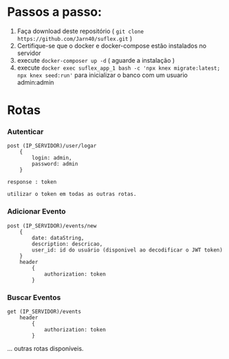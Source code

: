 # Passos a passo:

  1) Faça download deste repositório ( ```git clone https://github.com/Jarn40/suflex.git``` )
  2) Certifique-se que o docker e docker-compose estão instalados no servidor
  3) execute ```docker-composer up -d``` ( aguarde a instalação )
  4) execute ```docker exec suflex_app_1 bash -c 'npx knex migrate:latest; npx knex seed:run'``` para inicializar o banco com um usuario admin:admin
   

  # Rotas
  ### Autenticar
    post (IP_SERVIDOR)/user/logar
        {
            login: admin,
            password: admin
        }
    
    response : token

    utilizar o token em todas as outras rotas.

### Adicionar Evento
    post (IP_SERVIDOR)/events/new
        {
            date: dataString,
            description: descricao,
            user_id: id do usuário (disponivel ao decodificar o JWT token)
        }
        header
            {
                authorization: token
            }

### Buscar Eventos
    get (IP_SERVIDOR)/events
        header
            {
                authorization: token
            }
    
... outras rotas disponíveis.